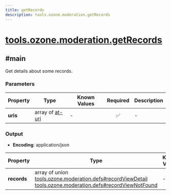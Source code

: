 ```yaml
---
title: getRecords
description: tools.ozone.moderation.getRecords
---
```


# [tools.ozone.moderation.getRecords](https://github.com/myConsciousness/atproto.dart/blob/main/lexicons/tools/ozone/moderation/getRecords.json)

## #main

Get details about some records.

### Parameters

| Property | Type | Known Values | Required | Description |
| --- | --- | --- | :---: | --- |
| **uris** | array of [at-uri](https://atproto.com/specs/at-uri-scheme) | - | ✅ | - |

### Output

- **Encoding**: application/json

| Property | Type | Known Values | Required | Description |
| --- | --- | --- | :---: | --- |
| **records** | array of union<br/>[tools.ozone.moderation.defs#recordViewDetail](../../../../lexicons/tools/ozone/moderation/defs.md#recordviewdetail)<br/>[tools.ozone.moderation.defs#recordViewNotFound](../../../../lexicons/tools/ozone/moderation/defs.md#recordviewnotfound) | - | ✅ | - |
